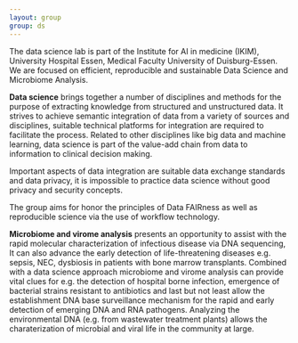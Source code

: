 ```yaml
---
layout: group
group: ds
---
```

The data science lab is part of the Institute for AI in medicine (IKIM), University Hospital Essen, Medical Faculty University of Duisburg-Essen. We are focused on efficient, reproducible and sustainable Data Science and Microbiome Analysis.

__Data science__ brings together a number of disciplines and methods for the purpose of extracting knowledge from structured and unstructured data. It strives to achieve semantic integration of data from a variety of sources and disciplines, suitable technical platforms for integration are required to facilitate the process. Related to other disciplines like big data and machine learning, data science is part of the value-add chain from data to information to clinical decision making.

Important aspects of data integration are suitable data exchange standards and data privacy, it is impossible to practice data science without good privacy and security concepts.

The group aims for honor the principles of Data FAIRness as well as reproducible science via the use of workflow technology.

__Microbiome and virome analysis__ presents an opportunity to assist with the rapid molecular characterization of infectious disease via DNA sequencing, It can also advance the early detection of life-threatening diseases e.g. sepsis, NEC, dysbiosis in patients with bone marrow transplants. Combined with a data science approach microbiome and virome analysis can provide vital clues for e.g. the detection of hospital borne infection, emergence of bacterial strains resistant to antibiotics and last but not least allow the establishment DNA base surveillance mechanism for the rapid and early detection of emerging DNA and RNA pathogens. Analyzing the environmental DNA (e.g. from wastewater treatment plants) allows the charaterization of microbial and viral life in the community at large. 


